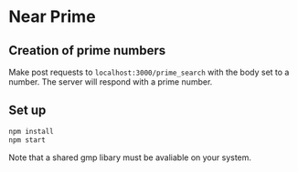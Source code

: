 # Near Prime

## Creation of prime numbers

Make post requests to `localhost:3000/prime_search` with the body set to a number.
The server will respond with a prime number.

## Set up

```bash
npm install
npm start
```

Note that a shared gmp libary must be avaliable on your system.